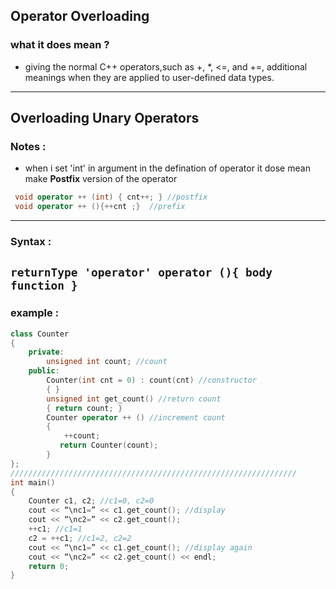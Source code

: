 ## Operator Overloading
### what it does mean ?

* giving the normal C++ operators,such as +, *, <=, and +=, additional meanings when they are applied to user-defined data types.

---
## Overloading Unary Operators
### Notes :

* when i set 'int' in argument in the defination of operator it dose mean make **Postfix** version of the
operator <br> 
```c++ 
 void operator ++ (int) { cnt++; } //postfix 
 void operator ++ (){++cnt ;}  //prefix
```

---

### Syntax :
`` returnType 'operator' operator (){ body function } ``
---

### example :
```c++
class Counter
{
    private:
        unsigned int count; //count
    public:
        Counter(int cnt = 0) : count(cnt) //constructor
        { }
        unsigned int get_count() //return count
        { return count; }
        Counter operator ++ () //increment count
        {
            ++count;
           return Counter(count);
        }
};
////////////////////////////////////////////////////////////////
int main()
{
    Counter c1, c2; //c1=0, c2=0
    cout << “\nc1=” << c1.get_count(); //display
    cout << “\nc2=” << c2.get_count();
    ++c1; //c1=1
    c2 = ++c1; //c1=2, c2=2
    cout << “\nc1=” << c1.get_count(); //display again
    cout << “\nc2=” << c2.get_count() << endl;
    return 0;
}
```



